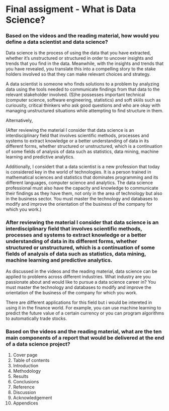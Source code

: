  # Final assigment - What is Data Science?



### Based on the videos and the reading material, how would you define a data scientist and data science?

Data science is the process of using the data that you have extracted, whether it’s unstructured or structured in order to uncover insights and trends that you find in the data. Meanwhile, with the insights and trends that you have revealed, you translate this into a compelling story to the stake holders involved so that they can make relevant choices and strategy.

A data scientist is someone who finds solutions to a problem by analyzing data using the tools needed to communicate findings from that data to the relevant stakeholder involved. (S)he possesses important technical (computer science, software engineering, statistics) and soft skiils such as curiousity, critical thinkers who ask good questions and who are okay with managing unstructured situations while attempting to find structure in them.

Alternatively,

(After reviewing  the material I consider that data science is an interdisciplinary field that involves scientific methods, processes and systems to extract knowledge or a better understanding of data in its different forms, whether structured or unstructured,  which is a continuation of some fields of analysis of data such as statistics, data mining, machine learning and predictive analytics.

Additionally, I considert that  a data scientist is a new profession that today is considered key in the world of technologies. It is a person trained in mathematical sciences and statistics that dominates programming and its different languages, computer science and analytics.
The data science professional must also have the capacity and knowledge to communicate their findings as they have them, not only in the area of technology but also in the business sector. You must master the technology and databases to modify and improve the orientation of the business of the company for which you work.)

### After reviewing  the material I consider that data science is an interdisciplinary field that involves scientific methods, processes and systems to extract knowledge or a better understanding of data in its different forms, whether structured or unstructured,  which is a continuation of some fields of analysis of data such as statistics, data mining, machine learning and predictive analytics.

As discussed in the videos and the reading material, data science can be applied to problems across different industries. What industry are you passionate about and would like to pursue a data science career in?  You must master the technology and databases to modify and improve the orientation of the business of the company for which you work.

There are different applications for this field but i would be intereted in using it in the finance world. For example, you can use machine learning to predict the future value of a certain currency or you can program algorithms to automatically trade stocks.

### Based on the videos and the reading material, what are the ten main components of a report that would be delivered at the end of a data science project?

1. Cover page
2. Table of contents
3. Introduction
4. Methodology
5. Results
6. Conclusions
7. Reference
8. Discussion
9. Acknowledgement
10. Appendices
